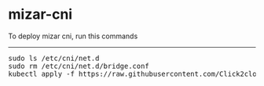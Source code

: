 # mizar-cni
<div>
To deploy mizar cni, run this commands
  </div>
  <hr>
<pre>
sudo ls /etc/cni/net.d  
sudo rm /etc/cni/net.d/bridge.conf
kubectl apply -f https://raw.githubusercontent.com/Click2cloud-gamma1/mizar-cni/main/deploy.mizar.yaml
</pre>
